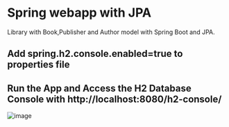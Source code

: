# Spring webapp with JPA
Library with Book,Publisher and Author model with Spring Boot and JPA.

##  Add spring.h2.console.enabled=true to properties file 
## Run the App and Access the H2 Database Console with http://localhost:8080/h2-console/ 

![image](https://user-images.githubusercontent.com/115147189/210775949-99c758e4-0878-4404-83df-219c447d62b8.png)

